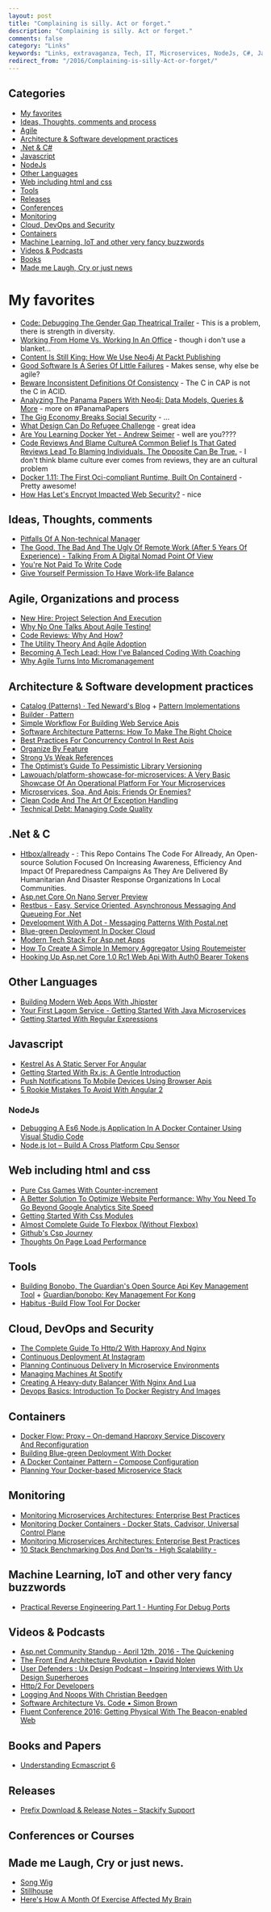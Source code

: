 ```yaml
---
layout: post
title: "Complaining is silly. Act or forget."
description: "Complaining is silly. Act or forget."
comments: false
category: "Links"
keywords: "Links, extravaganza, Tech, IT, Microservices, NodeJs, C#, Javascript, Solution architecture"
redirect_from: "/2016/Complaining-is-silly-Act-or-forget/"
---
```

## Categories ##
 * [My favorites](#favorites)
 * [Ideas, Thoughts, comments and process](#ideas)
 * [Agile](#agile)
 * [Architecture & Software development practices](#development)
 * [.Net & C#](#net)
 * [Javascript](#javascript)
 * [NodeJs](#nodejs)
 * [Other Languages](#polygloting)
 * [Web including html and css](#web)
 * [Tools](#tools)
 * [Releases](#releases)
 * [Conferences](#conferences)
 * [Monitoring](#monitoring)
 * [Cloud, DevOps and Security](#devops)
 * [Containers](#containers)
 * [Machine Learning, IoT and other very fancy buzzwords](#iot)
 * [Videos & Podcasts](#videos)
 * [Books](#books)
 * [Made me Laugh, Cry or just news](#news)

# My favorites<a name="favorites"></a> #
 * [Code: Debugging The Gender Gap Theatrical Trailer](https://vimeo.com/123004482) - This is a problem, there is strength in diversity.
 * [Working From Home Vs. Working In An Office](http://www.theonion.com/graphic/working-home-vs-working-office-52630) - though i don't use a blanket...
 * [Content Is Still King: How We Use Neo4j At Packt Publishing](http://neo4j.com/blog/content-neo4j-packt-publishing/) 
 * [Good Software Is A Series Of Little Failures](https://medium.com/built-to-adapt/good-software-is-a-series-of-little-failures-e468220217e5#.h4siabx8g)  - Makes sense, why else be agile?
 * [Beware Inconsistent Definitions Of Consistency](http://thinkrelevance.com/blog/2013/12/23/beware-inconsistent-definitions-of-consistency) - The C in CAP is not the C in ACID.
 * [Analyzing The Panama Papers With Neo4j: Data Models, Queries & More](http://neo4j.com/blog/analyzing-panama-papers-neo4j/) - more on #PanamaPapers
 * [The Gig Economy Breaks Social Security](http://highscalability.com/blog/2016/4/12/the-gig-economy-breaks-social-security.html) - ...
 * [What Design Can Do Refugee Challenge](http://www.whatdesigncando.com/challenge/) - great idea
 * [Are You Learning Docker Yet - Andrew Seimer](https://lostechies.com/andrewsiemer/2016/04/12/are-you-learning-docker-yet/) - well are you????
 * [Code Reviews And Blame CultureA Common Belief Is That Gated Reviews Lead To Blaming Individuals. The Opposite Can Be True.](http://verraes.net/2016/04/code-reviews-and-blame-culture/) - I don't think blame culture ever comes from reviews, they are an cultural problem
 * [Docker 1.11: The First Oci-compliant Runtime, Built On Containerd](https://blog.docker.com/2016/04/docker-engine-1-11-runc/) - Pretty awesome!
 * [How Has Let's Encrypt Impacted Web Security?](https://blogs.akamai.com/2016/04/how-has-lets-encrypt-impacted-web-security.html) - nice

## Ideas, Thoughts, comments <a name="ideas"></a> ##
 * [Pitfalls Of A Non-technical Manager](https://dzone.com/articles/pitfalls-of-a-non-technical-manager)
 * [The Good, The Bad And The Ugly Of Remote Work (After 5 Years Of Experience) - Talking From A Digital Nomad Point Of View](http://ionutn.com/the-good-bad-and-the-ugly-of-working-remote-after-5-years/)
 * [You're Not Paid To Write Code](http://nikolay.rocks/2016-04-12-coffee-code-machine)
 * [Give Yourself Permission To Have Work-life Balance](http://www.hanselman.com/blog/GiveYourselfPermissionToHaveWorklifeBalance.aspx)

## Agile, Organizations and process<a name="agile"></a> ##
 * [New Hire: Project Selection And Execution](https://engineering.medallia.com/blog/new-hire-project-selection-and-execution/)
 * [Why No One Talks About Agile Testing!](https://dzone.com/articles/why-no-one-talks-about-agile-testing-1)
 * [Code Reviews: Why And How?](https://www.kenneth-truyers.net/2016/04/08/code-reviews-why-and-how/)
 * [The Utility Theory And Agile Adoption](https://dzone.com/articles/expected-utility-and-agile)
 * [Becoming A Tech Lead: How I've Balanced Coding With Coaching](http://product.hubspot.com/blog/tech-lead-balancing-coaching-with-coding)
 * [Why Agile Turns Into Micromanagement](https://dzone.com/articles/agile-micromanagement-in-the-era-of-autonomy-maste)

## Architecture & Software development practices <a name="development"></a> ##
 * [Catalog (Patterns) · Ted Neward's Blog](http://blogs.tedneward.com/patterns/Catalog/) + [Pattern Implementations](http://blogs.tedneward.com/patterns/PatternImplementations/)
 * [Builder · Pattern](http://blogs.tedneward.com/patterns/Builder/)
 * [Simple Workflow For Building Web Service Apis](https://yahooeng.tumblr.com/post/142418165386/simple-workflow-for-building-web-service-apis)
 * [Software Architecture Patterns: How To Make The Right Choice](http://techbeacon.com/top-5-software-architecture-patterns-how-make-right-choice)
 * [Best Practices For Concurrency Control In Rest Apis](http://labs.unacast.com/2016/04/08/best-practices-for-concurrency-control-in-rest-apis/)
 * [Organize By Feature](http://codeopinion.com/organize-by-feature/)
 * [Strong Vs Weak References](https://elliot.land/strong-vs-weak-references)
 * [The Optimist’s Guide To Pessimistic Library Versioning](https://blog.codeship.com/optimists-guide-pessimistic-library-versioning/)
 * [Lawouach/platform-showcase-for-microservices: A Very Basic Showcase Of An Operational Platform For Your Microservices](https://github.com/Lawouach/platform-showcase-for-microservices)
 * [Microservices, Soa, And Apis: Friends Or Enemies?](https://www.ibm.com/developerworks/websphere/library/techarticles/1601_clark-trs/1601_clark.html)
 * [Clean Code And The Art Of Exception Handling](https://www.toptal.com/qa/clean-code-and-the-art-of-exception-handling)
 * [Technical Debt: Managing Code Quality](https://www.kenneth-truyers.net/2016/04/13/technical-debt-managing-code-quality/)

## **.Net & C**  <a name="net"></a> ##
 * [Htbox/allready](https://github.com/HTBox/allReady) - : This Repo Contains The Code For Allready, An Open-source Solution Focused On Increasing Awareness, Efficiency And Impact Of Preparedness Campaigns As They Are Delivered By Humanitarian And Disaster Response Organizations In Local Communities.
 * [Asp.net Core On Nano Server Preview](http://blog.guardrex.com/)
 * [Restbus - Easy, Service Oriented, Asynchronous Messaging And Queueing For .Net](http://restbus.org/)
 * [Development With A Dot - Messaging Patterns With Postal.net](http://weblogs.asp.net/ricardoperes/messaging-patterns-with-postal-net?WT.mc_id=DX_MVP4025064) 
 * [Blue-green Deployment In Docker Cloud](https://lostechies.com/gabrielschenker/2016/04/07/blue-green-deployment-in-docker-cloud/)
 * [Modern Tech Stack For Asp.net Apps](http://www.telerik.com/blogs/modern-tech-stack-for-asp-dotnet-apps)
 * [How To Create A Simple In Memory Aggregator Using Routemeister](http://danielwertheim.se/how-to-create-a-simple-in-memory-aggregator-using-routemeister/)
 * [Hooking Up Asp.net Core 1.0 Rc1 Web Api With Auth0 Bearer Tokens](http://blog.novanet.no/hooking-up-asp-net-core-1-rc1-web-api-with-auth0-bearer-tokens/)

## Other Languages  <a name="polygloting"></a> ##
 * [Building Modern Web Apps With Jhipster](http://blog.moove-it.com/building-modern-web-apps-with-jhipster/)
 * [Your First Lagom Service - Getting Started With Java Microservices](http://blog.eisele.net/2016/04/your-first-lagom-service-getting-started-with-java-microservices.html)
 * [Getting Started With Regular Expressions](https://periscopedata.com/blog//getting-started-with-regular-expressions.html)

## Javascript  <a name="javascript"></a> ##
 * [Kestrel As A Static Server For Angular](http://tattoocoder.azurewebsites.net/kestrel-as-a-static-server-for-angular/)
 * [Getting Started With Rx.js: A Gentle Introduction](http://www.barbarianmeetscoding.com/blog/2016/04/11/getting-started-with-rx-dot-js/)
 * [Push Notifications To Mobile Devices Using Browser Apis](http://blog.novanet.no/pushing-notifications-to-mobile-devices-using-browser-apis/)
 * [5 Rookie Mistakes To Avoid With Angular 2](http://angularjs.blogspot.dk/2016/04/5-rookie-mistakes-to-avoid-with-angular.html)

### NodeJs <a name="nodejs"></a> ###
 * [Debugging A Es6 Node.js Application In A Docker Container Using Visual Studio Code](https://alexanderzeitler.com/articles/debugging-a-nodejs-es6-application-in-a-docker-container-using-visual-studio-code/)
 * [Node.js Iot – Build A Cross Platform Cpu Sensor](http://thisdavej.com/node-js-iot-build-a-cross-platform-cpu-sensor/)

## Web including html and css  <a name="web"></a> ##
 * [Pure Css Games With Counter-increment](http://una.im/css-games/)
 * [A Better Solution To Optimize Website Performance: Why You Need To Go Beyond Google Analytics Site Speed](https://blogs.akamai.com/2016/04/a-better-solution-to-optimize-website-performance-why-you-need-to-go-beyond-google-analytics-site-sp.html)
 * [Getting Started With Css Modules](https://css-tricks.com/css-modules-part-2-getting-started/)
 * [Almost Complete Guide To Flexbox (Without Flexbox)](http://kyusuf.com/post/almost-complete-guide-to-flexbox-without-flexbox)
 * [Github's Csp Journey](http://githubengineering.com/githubs-csp-journey/)
 * [Thoughts On Page Load Performance](https://ymichael.com/2016/04/10/thoughts-page-load-performance.html)

## Tools <a name="tools"></a> ##
 * [Building Bonobo, The Guardian's Open Source Api Key Management Tool](https://www.theguardian.com/info/developer-blog/2016/apr/08/building-bonobo-the-guardians-open-source-api-key-management-tool) + [Guardian/bonobo: Key Management For Kong](https://github.com/guardian/bonobo)
 * [Habitus -Build Flow Tool For Docker](http://www.habitus.io/)

## Cloud, DevOps and Security<a name="devops"></a> ##
 * [The Complete Guide To Http/2 With Haproxy And Nginx](http://m12.io/blog/http-2-with-haproxy-and-nginx-guide)
 * [Continuous Deployment At Instagram](http://engineering.instagram.com/posts/1125308487520335/continuous-deployment-at-instagram/)
 * [Planning Continuous Delivery In Microservice Environments](http://www.openpersuasion.org/continuous-delivery-of-microservices/)
 * [Managing Machines At Spotify](https://labs.spotify.com/2016/03/25/managing-machines-at-spotify/)
 * [Creating A Heavy-duty Balancer With Nginx And Lua](http://alexfernandez.github.io/2016/nginx-balancer.html)
 * [Devops Basics: Introduction To Docker Registry And Images](http://blogs.technet.com/b/canitpro/archive/2016/04/12/devops-basics-introduction-to-docker-commands-and-concepts-part-2.aspx)

## Containers <a name="containers"></a> ##
 * [Docker Flow: Proxy – On-demand Haproxy Service Discovery And Reconfiguration](https://technologyconversations.com/2016/03/21/docker-flow-proxy-on-demand-haproxy-service-discovery-and-reconfiguration/)
 * [Building Blue-green Deployment With Docker](https://botleg.com/stories/blue-green-deployment-with-docker/)
 * [A Docker Container Pattern – Compose Configuration](http://blog.levvel.io/blog-post/a-docker-container-pattern-compose-configuration/)
 * [Planning Your Docker-based Microservice Stack](http://blog.cloud66.com/planning-your-docker-based-microservice-stack/)

## Monitoring <a name="monitoring"></a> ##
 * [Monitoring Microservices Architectures: Enterprise Best Practices](https://blog.risingstack.com/monitoring-microservices-architectures/)
 * [Monitoring Docker Containers - Docker Stats, Cadvisor, Universal Control Plane](http://blog.couchbase.com/2016/april/monitoring-docker-containers-docker-stats-cadvisor-universal-control-plane)
 * [Monitoring Microservices Architectures: Enterprise Best Practices](https://blog.risingstack.com/monitoring-microservices-architectures/)
 * [10 Stack Benchmarking Dos And Don'ts - High Scalability -](http://highscalability.com/blog/2016/4/13/10-stack-benchmarking-dos-and-donts.html)

## Machine Learning, IoT and other very fancy buzzwords <a name="iot"></a> ##
 * [Practical Reverse Engineering Part 1 - Hunting For Debug Ports](http://jcjc-dev.com/2016/04/08/reversing-huawei-router-1-find-uart/)

## Videos & Podcasts <a name="videos"></a> ##
 * [Asp.net Community Standup - April 12th, 2016 - The Quickening](https://www.youtube.com/watch?v=fkzeOqSNtwQ&list=PL0M0zPgJ3HSftTAAHttA3JQU4vOjXFquF&index=0)
 * [The Front End Architecture Revolution • David Nolen](https://www.youtube.com/watch?v=nDNU2pmuJA8&feature=youtu.be)
 * [User Defenders : Ux Design Podcast – Inspiring Interviews With Ux Design Superheroes](http://userdefenders.com/)
 * [Http/2 For Developers](https://murze.be/2016/04/http2-for-developers/)
 * [Logging And Noops With Christian Beedgen](http://softwareengineeringdaily.com/2016/04/11/logging-noops-christian-beedgen/)
 * [Software Architecture Vs. Code • Simon Brown](https://www.youtube.com/watch?v=GAFZcYlO5S0&feature=youtu.be)
 * [Fluent Conference 2016: Getting Physical With The Beacon-enabled Web](https://www.youtube.com/watch?v=1yd9ThWYcfw&feature=youtu.be)

## Books and Papers<a name="books"></a>  ##
 * [Understanding Ecmascript 6](https://leanpub.com/understandinges6/read)

## Releases <a name="releases"></a> ##
 * [Prefix Download & Release Notes – Stackify Support](http://support.stackify.com/hc/en-us/articles/207800663-Prefix-Release-Notes)

## Conferences or Courses<a name="conferences"></a> ##

## Made me Laugh, Cry or just news. <a name="news"></a> ##
 * [Song Wig](http://www.swiss-miss.com/2016/04/song-wig.html)
 * [Stillhouse](http://stillhouse.com/home)
 * [Here's How A Month Of Exercise Affected My Brain](http://www.fastcompany.com/3058441/how-to-be-a-success-at-everything/heres-how-a-month-of-exercise-affected-my-brain)